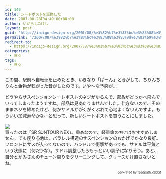 ```yaml
---
id: 149
title: シートポストを交換した
date: 2007-08-28T04:49:00+00:00
author: いがらしたけし
layout: post
guid: 'http://indigo-design.org/2007/08/%e3%82%b7%e3%83%bc%e3%83%88%e3%83%9d%e3%82%b9%e3%83%88%e3%82%92%e4%ba%a4%e6%8f%9b%e3%81%97%e3%81%9f/'
permalink: '/2007/08/%e3%82%b7%e3%83%bc%e3%83%88%e3%83%9d%e3%82%b9%e3%83%88%e3%82%92%e4%ba%a4%e6%8f%9b%e3%81%97%e3%81%9f/'
redirect_to:
  - https://indigo-design.org/2007/08/%e3%82%b7%e3%83%bc%e3%83%88%e3%83%9d%e3%82%b9%e3%83%88%e3%82%92%e4%ba%a4%e6%8f%9b%e3%81%97%e3%81%9f/
categories:
  - 日々
tags:
  - 日々
---
```

この間、駅前へ自転車を止めたとき、いきなり「ぱーん」と音がして、ちりんちりんと金物が転がった音がしたのです。いや〜な予感が…<br /><br />どうやらサスペンションシートポストのネジがゆるんで、部品がどっかへ飛んでいってしまったようですね。部品は見あたりませんでした。仕方ないので、そのままネジを締めたけど、何かサドルががくがくぶれて心地よくないんですよ。もういい加減寿命かな、と思って、新しいシートポストを買うことにしました。<br /><a href="http://hb.afl.rakuten.co.jp/hgc/0329347b.2e7705bd.03e987e2.5deaed30/?pc=http%3a%2f%2fitem.rakuten.co.jp%2fqbei%2fsr-659091%2f&amp;amp;m=http%3a%2f%2fm.rakuten.co.jp%2fqbei%2fi%2f10002109%2f" title="SR SUNTOUR NEX"><br /><img src="http://hbb.afl.rakuten.co.jp/hgb/?pc=http%3a%2f%2fthumbnail.image.rakuten.co.jp%2f%400_mall%2fqbei%2fcabinet%2fsr-sountur%2fsp_nex.jpg%3f_ex%3d80x80&amp;m=http%3a%2f%2fthumbnail.image.rakuten.co.jp%2f%400_mall%2fqbei%2fcabinet%2fsr-sountur%2fsp_nex.jpg%3f_ex%3d64x64" border="0"></a><br />買ったのは「<a href="http://hb.afl.rakuten.co.jp/hgc/0329347b.2e7705bd.03e987e2.5deaed30/?pc=http%3a%2f%2fitem.rakuten.co.jp%2fqbei%2fsr-659091%2f&amp;m=http%3a%2f%2fm.rakuten.co.jp%2fqbei%2fi%2f10002109%2f">SR SUNTOUR NEX</a>」。重めなので、軽量命の方にはおすすめしません。でも座り心地は、パラレル構造のサスペンションのおかげでかなり良好。フロントにサスが入ってないので、ハンドルで衝撃があっても、サドルは平気という状態に（何だかな）。サドル調整したらもっといい調子になりそう。あと、自分とかみさんのチェーン周りをクリーニングして、グリースかけ直さないとね。<!--feedpath info start--><div style="text-align: right;font-size: 10px">&nbsp;&nbsp;<span>generated by <a href="http://feedpath.jp" title="feedpath Rabbit" target="_blank">feedpath Rabbit</a></span></div><!--feedpath info end-->